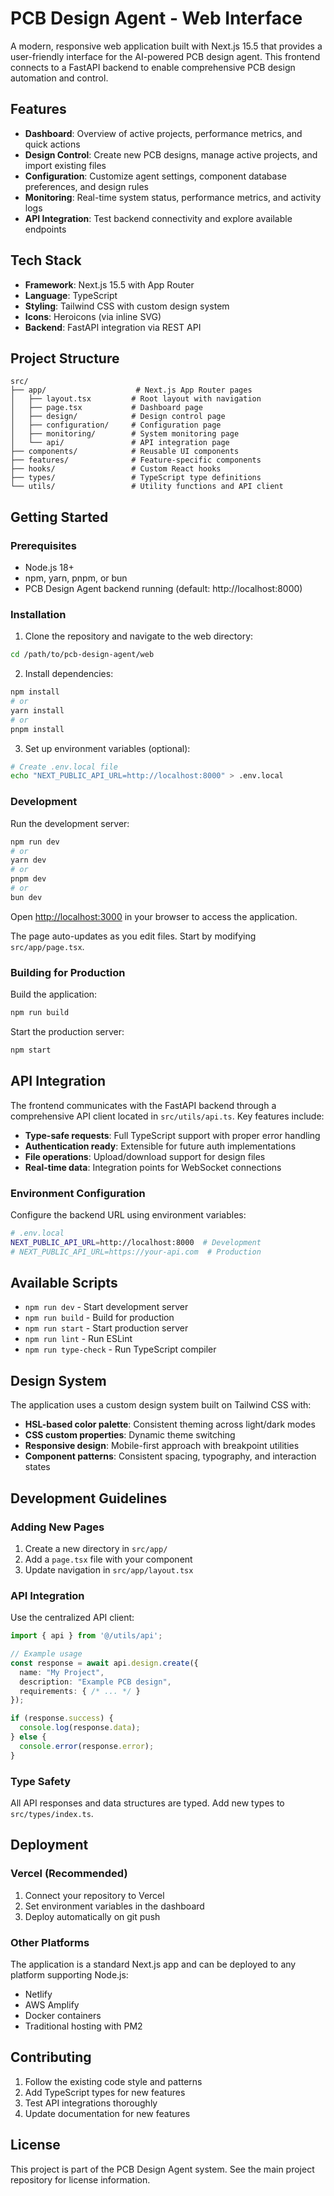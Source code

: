 <!-- Copyright © 2025 Adventures of the Persistently Impaired (and Other Tales) Limited. All Rights Reserved. -->
# PCB Design Agent - Web Interface

A modern, responsive web application built with Next.js 15.5 that provides a user-friendly interface for the AI-powered PCB design agent. This frontend connects to a FastAPI backend to enable comprehensive PCB design automation and control.

## Features

- **Dashboard**: Overview of active projects, performance metrics, and quick actions
- **Design Control**: Create new PCB designs, manage active projects, and import existing files
- **Configuration**: Customize agent settings, component database preferences, and design rules
- **Monitoring**: Real-time system status, performance metrics, and activity logs
- **API Integration**: Test backend connectivity and explore available endpoints

## Tech Stack

- **Framework**: Next.js 15.5 with App Router
- **Language**: TypeScript
- **Styling**: Tailwind CSS with custom design system
- **Icons**: Heroicons (via inline SVG)
- **Backend**: FastAPI integration via REST API

## Project Structure

```
src/
├── app/                    # Next.js App Router pages
│   ├── layout.tsx         # Root layout with navigation
│   ├── page.tsx           # Dashboard page
│   ├── design/            # Design control page
│   ├── configuration/     # Configuration page
│   ├── monitoring/        # System monitoring page
│   └── api/               # API integration page
├── components/            # Reusable UI components
├── features/              # Feature-specific components
├── hooks/                 # Custom React hooks
├── types/                 # TypeScript type definitions
└── utils/                 # Utility functions and API client
```

## Getting Started

### Prerequisites

- Node.js 18+ 
- npm, yarn, pnpm, or bun
- PCB Design Agent backend running (default: http://localhost:8000)

### Installation

1. Clone the repository and navigate to the web directory:
```bash
cd /path/to/pcb-design-agent/web
```

2. Install dependencies:
```bash
npm install
# or
yarn install
# or
pnpm install
```

3. Set up environment variables (optional):
```bash
# Create .env.local file
echo "NEXT_PUBLIC_API_URL=http://localhost:8000" > .env.local
```

### Development

Run the development server:
```bash
npm run dev
# or
yarn dev
# or
pnpm dev
# or
bun dev
```

Open [http://localhost:3000](http://localhost:3000) in your browser to access the application.

The page auto-updates as you edit files. Start by modifying `src/app/page.tsx`.

### Building for Production

Build the application:
```bash
npm run build
```

Start the production server:
```bash
npm start
```

## API Integration

The frontend communicates with the FastAPI backend through a comprehensive API client located in `src/utils/api.ts`. Key features include:

- **Type-safe requests**: Full TypeScript support with proper error handling
- **Authentication ready**: Extensible for future auth implementations  
- **File operations**: Upload/download support for design files
- **Real-time data**: Integration points for WebSocket connections

### Environment Configuration

Configure the backend URL using environment variables:

```bash
# .env.local
NEXT_PUBLIC_API_URL=http://localhost:8000  # Development
# NEXT_PUBLIC_API_URL=https://your-api.com  # Production
```

## Available Scripts

- `npm run dev` - Start development server
- `npm run build` - Build for production
- `npm run start` - Start production server
- `npm run lint` - Run ESLint
- `npm run type-check` - Run TypeScript compiler

## Design System

The application uses a custom design system built on Tailwind CSS with:

- **HSL-based color palette**: Consistent theming across light/dark modes
- **CSS custom properties**: Dynamic theme switching
- **Responsive design**: Mobile-first approach with breakpoint utilities
- **Component patterns**: Consistent spacing, typography, and interaction states

## Development Guidelines

### Adding New Pages

1. Create a new directory in `src/app/`
2. Add a `page.tsx` file with your component
3. Update navigation in `src/app/layout.tsx`

### API Integration

Use the centralized API client:
```typescript
import { api } from '@/utils/api';

// Example usage
const response = await api.design.create({
  name: "My Project",
  description: "Example PCB design",
  requirements: { /* ... */ }
});

if (response.success) {
  console.log(response.data);
} else {
  console.error(response.error);
}
```

### Type Safety

All API responses and data structures are typed. Add new types to `src/types/index.ts`.

## Deployment

### Vercel (Recommended)

1. Connect your repository to Vercel
2. Set environment variables in the dashboard
3. Deploy automatically on git push

### Other Platforms

The application is a standard Next.js app and can be deployed to any platform supporting Node.js:

- Netlify
- AWS Amplify  
- Docker containers
- Traditional hosting with PM2

## Contributing

1. Follow the existing code style and patterns
2. Add TypeScript types for new features
3. Test API integrations thoroughly
4. Update documentation for new features

## License

This project is part of the PCB Design Agent system. See the main project repository for license information.
